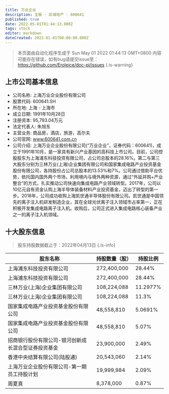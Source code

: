 ```yaml
---
title: 万业企业
description: 主板 - 区域地产 - 600641
published: true
date: 2022-05-01T01:44:13.000Z
tags: stock
editor: markdown
dateCreated: 2022-01-01T00:00:00.000Z
---
```


> 本页面由自动化程序生成于 Sun May 01 2022 01:44:13 GMT+0800
> 内容可能存在错误，如有bug请提交issue至：https://github.com/Eroleice/doc-pi/issues
{.is-warning}

## 上市公司基本信息
- 公司名称: 上海万业企业股份有限公司
- 股票代码: 600641.SH
- 所在地: 上海 - 上海市
- 成立日期: 1991年10月28日
- 注册资本: 95,793.04万元
- 法定代表人: 朱旭东
- 主营业务: 商品房，酒店，旅游，高尔夫
- 公司官网: www.600641.com.cn
- 公司介绍: 上海万业企业股份有限公司(“万业企业”，证券代码：600641)，成立于1991年10月，是一家具有新兴产业基因的高科技上市公司。目前，公司控股股东为上海浦东科技投资有限公司，占公司总股本的28.16%。第二与第三大股东分别为三林万业(上海)企业集团有限公司和国家集成电路产业投资基金股份有限公司，各持股份占公司总股本的13.53%和7%。公司通过借助平台优势，依托国内国外两个市场，利用境内与境外两种资源，通过“外延并购+产业整合”的方式，扎实推动公司快速向集成电路产业领域转型。2017年，公司以10亿元自有资金认购上海半导体装备材料产业投资基金，迈出了转型的第一步。2018年，公司成功收购上海凯世通半导体股份有限公司。凯世通是中国领先的离子注入机研发制造企业，其在全球光伏离子注入领域市占率第一，正在积极开发集成电路离子注入机。收购后，公司正式进入集成电路核心装备产业之一的离子注入机领域。


## 十大股东信息
> 股东持股数据截止于：2022年04月13日
{.is-info}

| 股东名称 | 持股数量（股） | 持股比例 |
| --- | --- | --- |
| 上海浦东科技投资有限公司 | 272,400,000 | 28.44% |
| 上海浦东科技投资有限公司 | 272,400,000 | 28.44% |
| 三林万业(上海)企业集团有限公司 | 108,224,088 | 11.2977% |
| 三林万业(上海)企业集团有限公司 | 108,224,088 | 11.3% |
| 国家集成电路产业投资基金股份有限公司 | 48,558,810 | 5.0691% |
| 国家集成电路产业投资基金股份有限公司 | 48,558,810 | 5.07% |
| 招商银行股份有限公司-银河创新成长混合型证券投资基金 | 23,900,000 | 2.49% |
| 香港中央结算有限公司(陆股通) | 20,543,060 | 2.14% |
| 上海万业企业股份有限公司-第一期员工持股计划 | 19,999,984 | 2.09% |
| 周夏真 | 8,378,000 | 0.87% |




